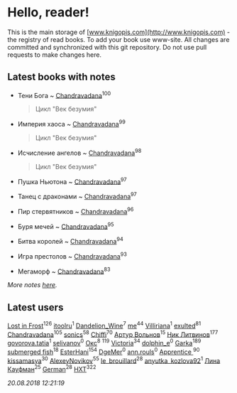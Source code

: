 # Hello, reader!
This is the main storage of [www.knigopis.com](http://www.knigopis.com) - the registry of read books.
To add your book use www-site. All changes are committed and synchronized with this git repository.
Do not use pull requests to make changes here.


## Latest books with notes
* Тени Бога ~ [Chandravadana](users/105/105866022348292919948-google)<sup>100</sup>
    > Цикл "Век безумия"

* Империя хаоса ~ [Chandravadana](users/105/105866022348292919948-google)<sup>99</sup>
    > Цикл "Век безумия"

* Исчисление ангелов ~ [Chandravadana](users/105/105866022348292919948-google)<sup>98</sup>
    > Цикл "Век безумия"

* Пушка Ньютона ~ [Chandravadana](users/105/105866022348292919948-google)<sup>97</sup>

* Танец с драконами ~ [Chandravadana](users/105/105866022348292919948-google)<sup>97</sup>

* Пир стервятников ~ [Chandravadana](users/105/105866022348292919948-google)<sup>96</sup>

* Буря мечей ~ [Chandravadana](users/105/105866022348292919948-google)<sup>95</sup>

* Битва королей ~ [Chandravadana](users/105/105866022348292919948-google)<sup>94</sup>

* Игра престолов ~ [Chandravadana](users/105/105866022348292919948-google)<sup>93</sup>

* Мегаморф ~ [Chandravadana](users/105/105866022348292919948-google)<sup>83</sup>


_More notes [here](latest_books_with_notes.md)._


## Latest users
[Lost in Frost](users/103/103293621948650602575-google)<sup>126</sup> 
[itoolru](users/100/100001578234748-facebook)<sup>1</sup> 
[Dandelion_Wine](users/586/58602788-vkontakte)<sup>7</sup> 
[me](users/381/381417697-yandex)<sup>44</sup> 
[Villiriana](users/220/2204910936245631-facebook)<sup>1</sup> 
[exulted](users/100/100599204551896265722-google)<sup>81</sup> 
[Chandravadana](users/105/105866022348292919948-google)<sup>105</sup> 
[sonics](users/588/5880221-vkontakte)<sup>58</sup> 
[Chiffi](users/105/105831994080785626680-google)<sup>70</sup> 
[Артур Вольнов](users/225/225880893-vkontakte)<sup>15</sup> 
[Ник Литвинов](users/241/241974816-vkontakte)<sup>177</sup> 
[govorova.tatia](users/500/500014724-vkontakte)<sup>1</sup> 
[selivanov](users/104/104491677658529528381-google)<sup>0</sup> 
[Окс](users/102/102536471289425216982-google)<sup>8</sup> 
[](users/115/115826717712507836033-google)<sup>119</sup> 
[Victoria](users/113/113794223924688167852-google)<sup>34</sup> 
[dolphin_e](users/420/42041301-vkontakte)<sup>0</sup> 
[Garka](users/115/115753719718250012620-google)<sup>189</sup> 
[submerged fish](users/471/471364154-yandex)<sup>18</sup> 
[EsterHani](users/305/30558181-vkontakte)<sup>154</sup> 
[DgeMer](users/100/100222681156940260683-google)<sup>0</sup> 
[ann.rouls](users/356/356097243-vkontakte)<sup>0</sup> 
[Apprentice ](users/528/52821952-vkontakte)<sup>90</sup> 
[kissamasya](users/684/68439978-vkontakte)<sup>30</sup> 
[AlexeyNovikov](users/170/170278332-vkontakte)<sup>55</sup> 
[le_brouillard](users/133/13330781-vkontakte)<sup>28</sup> 
[anyutka_kozlova92](users/223/22376066-vkontakte)<sup>1</sup> 
[Лина Кауфман](users/143/143278479-vkontakte)<sup>25</sup> 
[German](users/112/112254248549638795343-google)<sup>28</sup> 
[HXT](users/100/100002563462782-facebook)<sup>322</sup> 


_20.08.2018 12:21:19_
